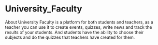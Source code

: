 # University_Faculty
About
    University Faculty is a platform for both students and teachers, as a teacher you can use it to create events, quizzes, write news and track the results of your         students. And students have the ability to choose their subjects and do the quizzes that teachers have created for them.

